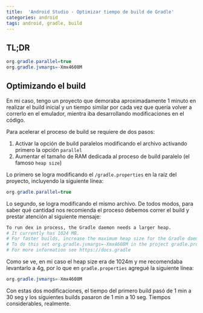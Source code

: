 ```yaml
---
title:  'Android Studio - Optimizar tiempo de build de Gradle'
categories: android 
tags: android, gradle, build
---
```


## TL;DR
```java
org.gradle.parallel=true
org.gradle.jvmargs=-Xmx4608M 
```

## Optimizando el build
En mi caso, tengo un proyecto que demoraba aproximadamente 1 minuto en realizar el build inicial
y un tiempo similar por cada vez que quería volver a correrlo en el emulador, mientra iba desarrollando
modificaciones en el código.

Para acelerar el proceso de build se requiere de dos pasos:

1. Activar la opción de build paralelos modificando el archivo activando primero la opción `parallel`
1. Aumentar el tamaño de RAM dedicada al proceso de build paralelo (el famoso `heap size`)

Lo primero se logra modificando el `/gradle.properties` en la raíz del proyecto, incluyendo la siguiente línea:

```java
org.gradle.parallel=true
```

Lo segundo, se logra modificando el mismo archivo. De todos modos, para saber qué cantidad nos recomienda el proceso
debemos correr el build y prestar atención al siguiente mensaje:

```bash
To run dex in process, the Gradle daemon needs a larger heap.
# It currently has 1024 MB.
# For faster builds, increase the maximum heap size for the Gradle daemon to at least 4608 MB (based on the dexOptions.javaMaxHeapSize = 4g).
# To do this set org.gradle.jvmargs=-Xmx4608M in the project gradle.properties.
# For more information see https://docs.gradle
```

Como se ve, en mi caso el heap size era de 1024m y me recomendaba levantarlo a 4g, por lo que en `gradle.properties`
agregué la siguiente línea:

```java
org.gradle.jvmargs=-Xmx4608M 
```

Con estas dos modificaciones, el tiempo del primero build pasó de 1 min a 30 seg y los siguientes builds pasaron de 1 min a 10 seg.
Tiempos considerables, realmente.
